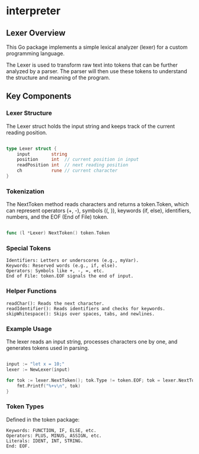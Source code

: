 # interpreter

## Lexer Overview

This Go package implements a simple lexical analyzer (lexer) for a custom programming language.

The Lexer is used to transform raw text into tokens that can be further analyzed by a parser. The parser will then use these tokens to understand the structure and meaning of the program.

## Key Components

### Lexer Structure

The Lexer struct holds the input string and keeps track of the current reading position.

```go

type Lexer struct {
    input        string
    position     int  // current position in input
    readPosition int  // next reading position
    ch           rune // current character
}
```

### Tokenization

The NextToken method reads characters and returns a token.Token, which can represent operators (+, -), symbols ((, )), keywords (if, else), identifiers, numbers, and the EOF (End of File) token.

```go

func (l *Lexer) NextToken() token.Token
```

### Special Tokens

    Identifiers: Letters or underscores (e.g., myVar).
    Keywords: Reserved words (e.g., if, else).
    Operators: Symbols like +, -, =, etc.
    End of File: token.EOF signals the end of input.

### Helper Functions

    readChar(): Reads the next character.
    readIdentifier(): Reads identifiers and checks for keywords.
    skipWhitespace(): Skips over spaces, tabs, and newlines.

### Example Usage

The lexer reads an input string, processes characters one by one, and generates tokens used in parsing.

```go

input := "let x = 10;"
lexer := NewLexer(input)

for tok := lexer.NextToken(); tok.Type != token.EOF; tok = lexer.NextToken() {
    fmt.Printf("%+v\n", tok)
}
```
### Token Types

Defined in the token package:

    Keywords: FUNCTION, IF, ELSE, etc.
    Operators: PLUS, MINUS, ASSIGN, etc.
    Literals: IDENT, INT, STRING.
    End: EOF.